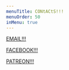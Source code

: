 ```yaml
---
menuTitle: CONtACtS!!!
menuOrder: 50
inMenu: true
---
```


[EMAIL!!!](mailto:blarestew@gmail.com)

[FACEBOOK!!!](https://www.facebook.com/BlareStew)

[PATREON!!!](https://www.patreon.com/blarestew)

